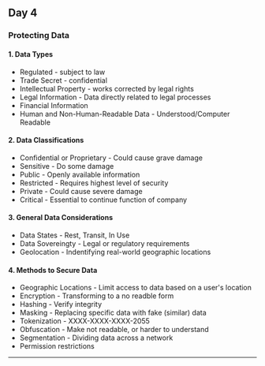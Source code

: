## Day 4
### Protecting Data
#### 1. Data Types
- Regulated - subject to law
- Trade Secret - confidential
- Intellectual Property - works corrected by legal rights
- Legal Information - Data directly related to legal processes
- Financial Information
- Human and Non-Human-Readable Data - Understood/Computer Readable

#### 2. Data Classifications
- Confidential or Proprietary - Could cause grave damage
- Sensitive - Do some damage
- Public - Openly available information
- Restricted - Requires highest level of security
- Private - Could cause severe damage
- Critical - Essential to continue function of company

#### 3. General Data Considerations
- Data States - Rest, Transit, In Use
- Data Sovereingty - Legal or regulatory requirements
- Geolocation - Indentifying real-world geographic locations

#### 4. Methods to Secure Data
- Geographic Locations - Limit access to data based on a user's location
- Encryption - Transforming to a no readble form
- Hashing - Verify integrity
- Masking - Replacing specific data with fake (similar) data
- Tokenization - XXXX-XXXX-XXXX-2055
- Obfuscation - Make not readable, or harder to understand
- Segmentation - Dividing data across a network
- Permission restrictions
-----
### 
